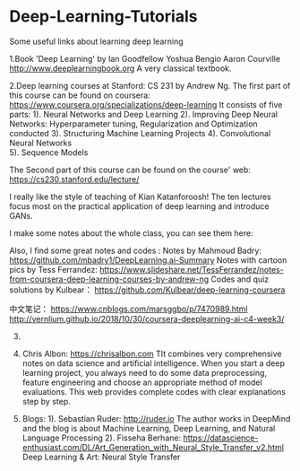 # Deep-Learning-Tutorials
Some useful links about learning deep learning



1.Book 'Deep Learning' by Ian Goodfellow Yoshua Bengio Aaron Courville
  http://www.deeplearningbook.org 
  A very classical textbook. 


2.Deep learning courses at Stanford:
  CS 231 by Andrew Ng. 
  The first part of this course can be found on coursera: https://www.coursera.org/specializations/deep-learning
  It consists of five parts: 
      1). Neural Networks and Deep Learning 
      2). Improving Deep Neural Networks: Hyperparameter tuning, Regularization and  Optimization conducted
      3). Structuring Machine Learning Projects
      4). Convolutional Neural Networks  
      5). Sequence Models

  The Second part of this course can be found on the course' web:
  https://cs230.stanford.edu/lecture/
  
  I really like the style of teaching of Kian Katanforoosh! The ten lectures focus most on the practical application of deep learning and introduce GANs.
  
   I make some notes about the whole class, you can see them here: 
   
   Also, I find some great notes and codes :
      Notes by Mahmoud Badry: https://github.com/mbadry1/DeepLearning.ai-Summary
      Notes with cartoon pics by Tess Ferrandez: https://www.slideshare.net/TessFerrandez/notes-from-coursera-deep-learning-courses-by-andrew-ng
      Codes and quiz solutions by Kulbear： https://github.com/Kulbear/deep-learning-coursera
      
   中文笔记：
      https://www.cnblogs.com/marsggbo/p/7470989.html
      http://vernlium.github.io/2018/10/30/coursera-deeplearning-ai-c4-week3/


3. 


5. Chris Albon: https://chrisalbon.com 
   TIt combines very comprehensive notes on data science and artificial intelligence. When you start a deep learning project, you always need to do some data preprocessing, feature engineering and choose an appropriate method of model evaluations. This web provides complete codes with clear explanations step by step. 
   
   
6. Blogs: 
    1). Sebastian Ruder:  http://ruder.io 
     The author works in DeepMind and the blog is about Machine Learning, Deep Learning, and     Natural Language Processing
    2). Fisseha Berhane: https://datascience-enthusiast.com/DL/Art_Generation_with_Neural_Style_Transfer_v2.html
    Deep Learning & Art: Neural Style Transfer
     
     
     
